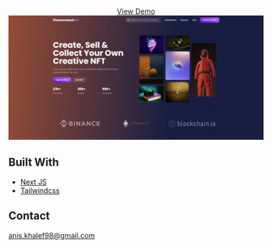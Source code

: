 <p align="center"> <br />
    <a href="https://phenomenol-art.vercel.app">View Demo</a>
    <img src="screenshot.png" alt="screenshot">
  </a>
</p>

## Built With

* [Next JS](https://nextjs.org/)
* [Tailwindcss](https://tailwindcss.com/)


<!-- CONTACT -->
## Contact

anis.khalef98@gmail.com


